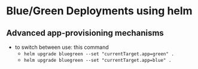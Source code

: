 # Blue/Green Deployments using helm
## Advanced app-provisioning mechanisms

- to switch between use: this command
  - `helm upgrade bluegreen --set "currentTarget.app=green" .`
  - `helm upgrade bluegreen --set "currentTarget.app=blue" .`
